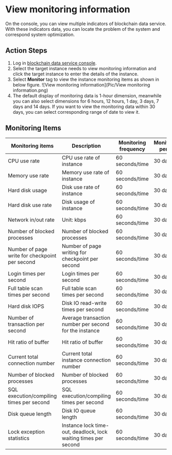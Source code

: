 # View monitoring information
On the console, you can view multiple indicators of blockchain data service. With these indicators data, you can locate the problem of the system and correspond system optimization. 

## Action Steps
1. Log in [blockchain data service console](https://bds-console.jdcloud.com/block/list). 
2. Select the target instance needs to view monitoring information and click the target instance to enter the details of the instance.
3. Select **Monitor** tag to view the instance monitoring items as shown in below figure.
    ![View monitoring information](Pic/View monitoring information.png)
4. The default display of monitoring data is 1-hour dimension, meanwhile you can also select dimensions for 6 hours, 12 hours, 1 day, 3 days, 7 days and 14 days. If you want to view the monitoring data within 30 days, you can select corresponding range of date to view it. 

## Monitoring Items
|   Monitoring items  |   Description    |   Monitoring frequency    |   Monitoring period    |
|   --- |   --- |   --- |   --  |
|   CPU use rate  |   CPU use rate of instance   |   60 seconds/time    |   30 days   |
|   Memory use rate  |   Memory use rate of instance    |   60 seconds/time    |   30 days   |
|   Hard disk usage   |   Disk use rate of instance    |   60 seconds/time    |   30 days   |
|   Hard disk use rate   |   Disk usage of instance    |   60 seconds/time    |   30 days   |
|   Network in/out rate  |   Unit: kbps    |   60 seconds/time    |   30 days   |
|   Number of blocked processes  |   Number of blocked processes  |   60 seconds/time    |   30 days   |
|   Number of page write for checkpoint per second    |   Number of page writing for checkpoint per second    |   60 seconds/time    |   30 days   |
|   Login times per second    |   Login times per second    |   60 seconds/time    |   30 days   |
|   Full table scan times per second    |   Full table scan times per second    |   60 seconds/time    |   30 days   |
|   Hard disk IOPS  |   Disk IO read-write times per second  |   60 seconds/time    |   30 days   |
|   Number of transaction per second   |   Average transaction number per second for the instance    |   60 seconds/time    |   30 days   |
|   Hit ratio of buffer  |   Hit ratio of buffer  |   60 seconds/time    |   30 days   |
|   Current total connection number    |   Current total instance connection number  |   60 seconds/time    |   30 days   |
|   Number of blocked processes  |   Number of blocked processes  |   60 seconds/time    |   30 days   |
|   SQL execution/compiling times per second   |   SQL execution/compiling times per second   |   60 seconds/time    |   30 days   |
|   Disk queue length    |   Disk IO queue length    |   60 seconds/time    |   30 days   |
|   Lock exception statistics    |   Instance lock time-out, deadlock, lock waiting times per second    |   60 seconds/time    |   30 days   |
